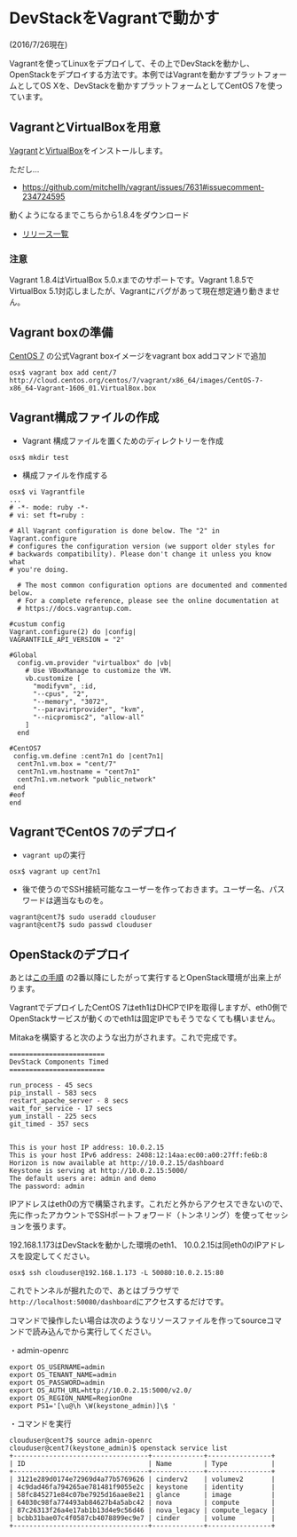 # DevStackをVagrantで動かす

(2016/7/26現在)


Vagrantを使ってLinuxをデプロイして、その上でDevStackを動かし、OpenStackをデプロイする方法です。本例ではVagrantを動かすプラットフォームとしてOS Xを、DevStackを動かすプラットフォームとしてCentOS 7を使っています。

## VagrantとVirtualBoxを用意

[Vagrant](https://www.vagrantup.com/downloads.html)と[VirtualBox](https://www.virtualbox.org/wiki/Downloads)をインストールします。

ただし...

* <https://github.com/mitchellh/vagrant/issues/7631#issuecomment-234724595>

動くようになるまでこちらから1.8.4をダウンロード

* [リリース一覧](https://releases.hashicorp.com/vagrant/)

### 注意

Vagrant 1.8.4はVirtualBox 5.0.xまでのサポートです。Vagrant 1.8.5でVirtualBox 5.1対応しましたが、Vagrantにバグがあって現在想定通り動きません。

## Vagrant boxの準備

[CentOS 7](http://cloud.centos.org/centos/7/vagrant/x86_64/images/) の公式Vagrant boxイメージをvagrant box addコマンドで追加

```
osx$ vagrant box add cent/7 http://cloud.centos.org/centos/7/vagrant/x86_64/images/CentOS-7-x86_64-Vagrant-1606_01.VirtualBox.box
```

## Vagrant構成ファイルの作成

* Vagrant 構成ファイルを置くためのディレクトリーを作成

```
osx$ mkdir test
```

* 構成ファイルを作成する

```
osx$ vi Vagrantfile
...
# -*- mode: ruby -*-
# vi: set ft=ruby :

# All Vagrant configuration is done below. The "2" in Vagrant.configure
# configures the configuration version (we support older styles for
# backwards compatibility). Please don't change it unless you know what
# you're doing.

  # The most common configuration options are documented and commented below.
  # For a complete reference, please see the online documentation at
  # https://docs.vagrantup.com.

#custum config
Vagrant.configure(2) do |config|
VAGRANTFILE_API_VERSION = "2"

#Global
  config.vm.provider "virtualbox" do |vb|
    # Use VBoxManage to customize the VM.
    vb.customize [
      "modifyvm", :id,
      "--cpus", "2",
      "--memory", "3072",
      "--paravirtprovider", "kvm",
      "--nicpromisc2", "allow-all"
    ]
  end

#CentOS7
 config.vm.define :cent7n1 do |cent7n1|
  cent7n1.vm.box = "cent/7"
  cent7n1.vm.hostname = "cent7n1"
  cent7n1.vm.network "public_network"
 end
#eof
end
```

## VagrantでCentOS 7のデプロイ

* `vagrant up`の実行

```
osx$ vagrant up cent7n1
```

* 後で使うのでSSH接続可能なユーザーを作っておきます。ユーザー名、パスワードは適当なものを。

```
vagrant@cent7$ sudo useradd clouduser
vagrant@cent7$ sudo passwd clouduser
```

## OpenStackのデプロイ

あとは[この手順](https://github.com/ytooyama/devstack-memo/blob/master/README.md) の2番以降にしたがって実行するとOpenStack環境が出来上がります。

VagrantでデプロイしたCentOS 7はeth1はDHCPでIPを取得しますが、eth0側でOpenStackサービスが動くのでeth1は固定IPでもそうでなくても構いません。

Mitakaを構築すると次のような出力がされます。これで完成です。

```
========================
DevStack Components Timed
========================

run_process - 45 secs
pip_install - 583 secs
restart_apache_server - 8 secs
wait_for_service - 17 secs
yum_install - 225 secs
git_timed - 357 secs


This is your host IP address: 10.0.2.15
This is your host IPv6 address: 2408:12:14aa:ec00:a00:27ff:fe6b:8
Horizon is now available at http://10.0.2.15/dashboard
Keystone is serving at http://10.0.2.15:5000/
The default users are: admin and demo
The password: admin
```

IPアドレスはeth0の方で構築されます。これだと外からアクセスできないので、先に作ったアカウントでSSHポートフォワード（トンネリング）を使ってセッションを張ります。

192.168.1.173はDevStackを動かした環境のeth1、
10.0.2.15は同eth0のIPアドレスを設定してください。

```
osx$ ssh clouduser@192.168.1.173 -L 50080:10.0.2.15:80
```

これでトンネルが掘れたので、あとはブラウザで`http://localhost:50080/dashboard`にアクセスするだけです。

コマンドで操作したい場合は次のようなリソースファイルを作ってsourceコマンドで読み込んでから実行してください。

・admin-openrc

```
export OS_USERNAME=admin
export OS_TENANT_NAME=admin
export OS_PASSWORD=admin
export OS_AUTH_URL=http://10.0.2.15:5000/v2.0/
export OS_REGION_NAME=RegionOne
export PS1='[\u@\h \W(keystone_admin)]\$ '
```

・コマンドを実行

```
clouduser@cent7$ source admin-openrc
clouduser@cent7(keystone_admin)$ openstack service list
+----------------------------------+-------------+----------------+
| ID                               | Name        | Type           |
+----------------------------------+-------------+----------------+
| 3121e289d0174e72969d4a77b5769626 | cinderv2    | volumev2       |
| 4c9dad46fa794265ae781481f9055e2c | keystone    | identity       |
| 58fc845271e84c07be7925d16aae8e21 | glance      | image          |
| 64030c98fa774493ab84627b4a5abc42 | nova        | compute        |
| 87c26313f26a4e17ab1b13d4e9c56d46 | nova_legacy | compute_legacy |
| bcbb31bae07c4f0587cb4078899ec9e7 | cinder      | volume         |
+----------------------------------+-------------+----------------+
```